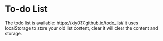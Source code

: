 # To-do List
The todo list is available:  <https://xiy037.github.io/todo_list/>
it uses localStorage to store your old list content, clear it will clear the content and storage.